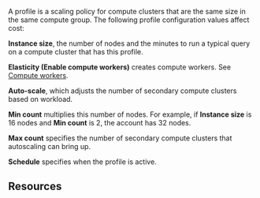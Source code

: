 
A profile is a scaling policy for compute clusters that are the same size in the same compute group. The following profile configuration values affect cost:

**Instance size**, the number of nodes and the minutes to run a typical query on a compute cluster that has this profile.

**Elasticity (Enable compute workers)** creates compute workers. See [Compute workers](lyi1662583368110.md).

**Auto-scale**, which adjusts the number of secondary compute clusters based on workload.

**Min count** multiplies this number of nodes. For example, if **Instance size** is 16 nodes and **Min count** is 2, the account has 32 nodes.

**Max count** specifies the number of secondary compute clusters that autoscaling can bring up.

**Schedule** specifies when the profile is active.

## Resources


